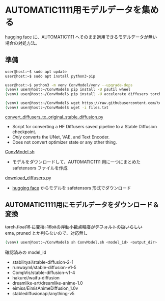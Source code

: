 # AUTOMATIC1111用モデルデータを集める
[hugging face](https://huggingface.co/models?pipeline_tag=text-to-image&sort=downloads) に、AUTOMATIC1111 へそのまま適用できるモデルデータが無い場合の対処方法。

## 準備
~~~sh
user@host:~$ sudo apt update
user@host:~$ sudo apt install python3-pip

user@host:~$ python3 -m venv ConvModel/venv --upgrade-deps
(venv) user@host:~/ConvModel$ pip install -U psutil wheel
(venv) user@host:~/ConvModel$ pip install -U accelerate diffusers torch transformers
~~~

~~~sh
(venv) user@host:~/ConvModel$ wget https://raw.githubusercontent.com/tomosatoP/AUTOMATIC1111_on_RaspberryPi4/main/src/files.txt
(venv) user@host:~/ConvModel$ wget -i files.txt
~~~

[convert_diffusers_to_original_stable_diffusion.py](https://raw.githubusercontent.com/huggingface/diffusers/main/scripts/convert_diffusers_to_original_stable_diffusion.py)
- Script for converting a HF Diffusers saved pipeline to a Stable Diffusion checkpoint.
- *Only* converts the UNet, VAE, and Text Encoder.
- Does not convert optimizer state or any other thing.

[ConvModel.sh](src/ConvModel.sh)
- モデルをダウンロードして、AUTOMATIC1111 用に一つにまとめた safetensors ファイルを作成

[download_diffusers.py](src/download_diffusers.py)
- [hugging face](https://huggingface.co/models?pipeline_tag=text-to-image&sort=downloads) からモデルを safetensors 形式でダウンロード

## AUTOMATIC1111用にモデルデータをダウンロード＆変換
~~torch.float16 に変換: 16bitの浮動小数点精度がデフォルトの扱いらしい~~<br>
ema, pruned とか判らないので、対応無し
~~~sh
(venv) user@host:~/ConvModel$ sh ConvModel.sh <model_id> <output_dir>
~~~

確認済みの model_id
- stabilityai/stable-diffusion-2-1
- runwayml/stable-diffusion-v1-5
- CompVis/stable-diffusion-v1-4
- hakurei/waifu-diffusion
- dreamlike-art/dreamlike-anime-1.0
- eimiss/EimisAnimeDiffusion_1.0v
- stablediffusionapi/anything-v5
